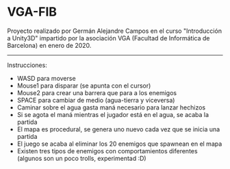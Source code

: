 # VGA-FIB

Proyecto realizado por Germán Alejandre Campos en el curso "Introducción a Unity3D" impartido por la asociación VGA (Facultad de Informática de Barcelona) en enero de 2020.

--------------------
Instrucciones:
- WASD para moverse
- Mouse1 para disparar (se apunta con el cursor)
- Mouse2 para crear una barrera que para a los enemigos
- SPACE para cambiar de medio (agua-tierra y viceversa)
- Caminar sobre el agua gasta maná necesario para lanzar hechizos
- Si se agota el maná mientras el jugador está en el agua, se acaba la partida
- El mapa es procedural, se genera uno nuevo cada vez que se inicia una partida
- El juego se acaba al eliminar los 20 enemigos que spawnean en el mapa
- Existen tres tipos de enemigos con comportamientos diferentes (algunos son un poco trolls, experimentad :D)
